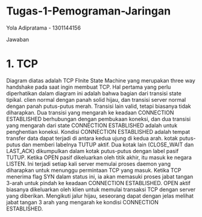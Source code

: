 # Tugas-1-Pemograman-Jaringan
Yola Adipratama - 1301144156

Jawaban 
# 1. TCP 
Diagram diatas adalah TCP FInite State Machine yang merupakan three way handshake pada saat ingin membuat TCP.
Hal pertama yang perlu diperhatikan dalam diagram ini adalah bahwa bagian dari transisi state tipikal. clien normal dengan panah solid hijau, dan transisi server normal dengan panah putus-putus merah. Transisi lain valid, tetapi biasanya tidak diharapkan.
Dua transisi yang mengarah ke keadaan CONNECTION ESTABLISHED berhubungan dengan pembukaan koneksi, dan dua transisi yang mengarah dari state CONNECTION ESTABLISHED adalah untuk penghentian koneksi. Kondisi CONNECTION ESTABLISHED adalah tempat transfer data dapat terjadi di antara kedua ujung di kedua arah.
kotak putus-putus dan memberi labelnya TUTUP aktif. Dua kotak lain (CLOSE_WAIT dan LAST_ACK) dikumpulkan dalam kotak putus-putus dengan label pasif TUTUP.
Ketika OPEN pasif dikeluarkan oleh titik akhir, itu masuk ke negara LISTEN. Ini terjadi setiap kali server memulai proses daemon yang diharapkan untuk menunggu permintaan TCP yang masuk. Ketika TCP menerima flag SYN dalam status ini, ia akan memasuki proses jabat tangan 3-arah untuk pindah ke keadaan CONNECTION ESTABLISHED.
OPEN aktif biasanya dikeluarkan oleh klien untuk memulai transaksi TCP dengan server yang diberikan. Mengikuti jalur hijau, seseorang dapat dengan jelas melihat jabat tangan 3 arah yang mengarah ke kondisi CONNECTION ESTABLISHED.
